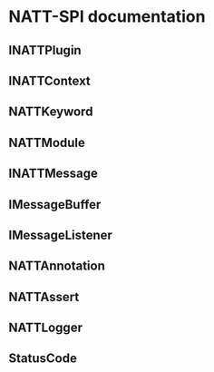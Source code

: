 # NATT-SPI documentation

## INATTPlugin

## INATTContext

## NATTKeyword

## NATTModule

## INATTMessage

## IMessageBuffer

## IMessageListener

## NATTAnnotation

## NATTAssert

## NATTLogger

## StatusCode
